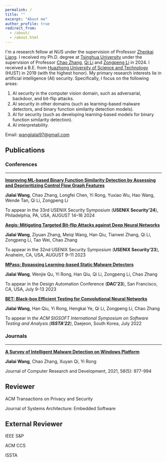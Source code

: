 ```yaml
---
permalink: /
title: ""
excerpt: "About me"
author_profile: true
redirect_from: 
  - /about/
  - /about.html
---
```

I'm a research fellow at NUS under the supervision of Professor [Zhenkai Liang](https://www.comp.nus.edu.sg/~liangzk/).
I received my Ph.D. degree at [Tsinghua University](https://www.tsinghua.edu.cn/en/) under the supervision of Professor [Chao Zhang](https://netsec.ccert.edu.cn/people/chaoz), [Qi Li](https://sites.google.com/site/qili2012/) and [Zongpeng Li](https://scholar.google.com/citations?user=UnsBY_AAAAAJ&hl=zh-CN) in 2024. I received a B.E. from [Huazhong University of Science and Technology](https://english.hust.edu.cn/) (HUST) in 2019 (with the highest honor). 
My primary research interests lie in artificial intelligence (AI) security. Specifically, I focus on the following areas:

1. AI security in the computer vision domain, such as adversarial, backdoor, and bit-flip attacks.
2. AI security in other domains (such as learning-based malware detectors, and binary function similarity detection models).
3. AI for security (such as developing learning-based models for binary function similarity detection).
4. AI interpretability.

Email: wangjialai97@gmail.com


Publications
------------------
### Conferences 
------------------
[**Improving ML-based Binary Function Similarity Detection by Assessing and Deprioritizing Control Flow Graph Features**]()

**Jialai Wang**, Chao Zhang, Longfei Chen, Yi Rong, Yuxiao Wu, Hao Wang, Wende Tan, Qi Li, Zongpeng Li

To appear in the 33rd USENIX Security Symposium (__USENIX Security’24__), Philadelphia, PA, USA, AUGUST 14–16 2024

[**Aegis: Mitigating Targeted Bit-flip Attacks against Deep Neural Networks**]()

**Jialai Wang**, Ziyuan Zhang, Meiqi Wang, Han Qiu, Tianwei Zhang, Qi Li, Zongpeng Li, Tao Wei, Chao Zhang

To appear in the 32nd USENIX Security Symposium (__USENIX Security’23__), Anaheim, CA, USA, AUGUST 9–11 2023
    
[**MPass: Bypassing Learning-based Static Malware Detectors**]()

**Jialai Wang**, Wenjie Qu, Yi Rong, Han Qiu, Qi Li, Zongpeng Li, Chao Zhang

To appear in the Design Automation Conference (__DAC'23__), San Francisco, CA, USA, July 9-13 2023
   
[**BET: Black-box Efficient Testing for Convolutional Neural Networks**]()

**Jialai Wang**, Han Qiu, Yi Rong, Hengkai Ye, Qi Li, Zongpeng Li, Chao Zhang

To appear in _the ACM SIGSOFT International Symposium on Software Testing and Analysis (**ISSTA'22**)_, Daejeon, South Korea, July 2022

### Journals  
------------------
[**A Survey of Intelligent Malware Detection on Windows Platform**]()

**Jialai Wang**, Chao Zhang, Xuyan Qi, Yi Rong

Journal of Computer Research and Development, 2021, 58(5): 977-994 


Reviewer
------------------
ACM Transactions on Privacy and Security 

Journal of Systems Architecture: Embedded Software

External Reviewer
------------------
IEEE S&P

ACM CCS

ISSTA 



